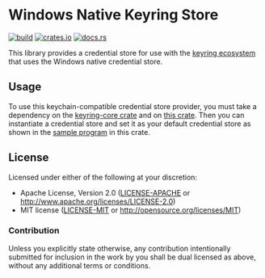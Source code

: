 # Windows Native Keyring Store

[![build](https://github.com/open-source-cooperative/windows-native-keyring-store/actions/workflows/ci.yaml/badge.svg)](https://github.com/open-source-cooperative/windows-native-keyring-store/actions) [![crates.io](https://img.shields.io/crates/v/windows-native-keyring-store.svg?style=flat-square)](https://crates.io/crates/windows-native-keyring-store) [![docs.rs](https://docs.rs/windows-native-keyring-store/badge.svg)](https://docs.rs/windows-native-keyring-store)

This library provides a credential store for use with the [keyring ecosystem](https://github.com/open-source-cooperative/keyring-rs/wiki/Keyring) that uses the Windows native credential store.

## Usage

To use this keychain-compatible credential store provider, you must take a dependency on the [keyring-core crate](https://crates.io/crates/keyring-core) and on [this crate](https://crates.io/crates/windows-native-keyring-store). Then you can instantiate a credential store and set it as your default credential store as shown in the [sample program](examples/example.rs) in this crate.

## License

Licensed under either of the following at your discretion:

 * Apache License, Version 2.0 ([LICENSE-APACHE](LICENSE-APACHE) or http://www.apache.org/licenses/LICENSE-2.0)
 * MIT license ([LICENSE-MIT](LICENSE-MIT) or http://opensource.org/licenses/MIT)

### Contribution

Unless you explicitly state otherwise, any contribution intentionally submitted
for inclusion in the work by you shall be dual licensed as above, without any
additional terms or conditions.

